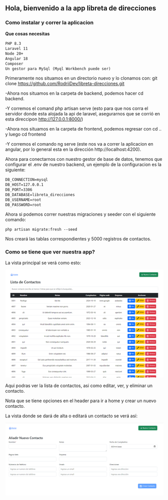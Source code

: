## Hola, bienvenido a la app libreta de direcciones

### Como instalar y correr la aplicacion

**Que cosas necesitas**
```
PHP 8.3
Laravel 11
Node 20+
Angular 18
Composer
Un gestor para MySql (Myql Workbench puede ser)
```

Primeramente nos situamos en un directorio nuevo y lo clonamos con: git clone https://github.com/RodriiDev/libreta-direcciones.git

-Ahora nos situamos en la carpeta de backend, podemos hacer cd backend.

-Y corremos el comand php artisan serve (esto para que nos corra el servidor donde esta alojada la api de laravel, asegurarnos que se corrió en esta direccipon http://127.0.0.1:8000/)

-Ahora nos situamos en la carpeta de frontend, podemos regresar con cd .. y luego cd frontend

-Y corremos el comando ng serve (este nos va a correr la aplicacion en angular, por lo general esta en la dirección http://localhost:4200).

Ahora para conectarnos con nuestro gestor de base de datos, tenemos que configurar el .env de nuestro backend, un ejemplo de la configuracion es la siguiente:

```
DB_CONNECTION=mysql
DB_HOST=127.0.0.1
DB_PORT=3306
DB_DATABASE=libreta_direcciones
DB_USERNAME=root
DB_PASSWORD=root
```

Ahora si podemos correr nuestras migraciones y seeder con el siguiente comando:
```
php artisan migrate:fresh --seed
```

Nos creará las tablas correspondientes y 5000 registros de contactos.

### Como se tiene que ver nuestra app?

La vista principal se verá como esto:

![Contactos](./frontend/listacontactos.PNG)

Aqui podras ver la lista de contactos, asi como editar, ver, y eliminar un contacto.

Nota que se tiene opciones en el header para ir a home y crear un nuevo contacto.

La vista donde se dará de alta o editará un contacto se verá así:

![Contactos](./frontend/contactosalta.PNG)